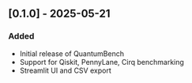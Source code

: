 ## [0.1.0] - 2025-05-21
### Added
- Initial release of QuantumBench
- Support for Qiskit, PennyLane, Cirq benchmarking
- Streamlit UI and CSV export
